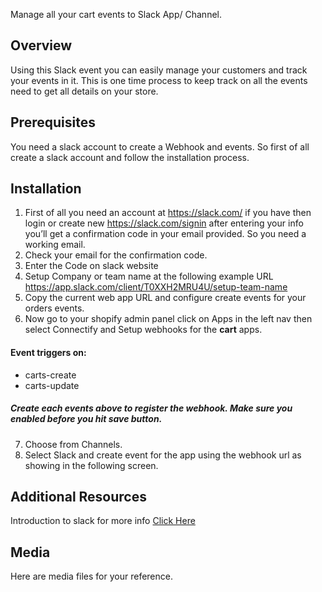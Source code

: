 Manage all your cart events to Slack App/ Channel.

## Overview
Using this Slack event you can easily manage your customers and track your events in it. This is one time process to keep track on all the events need to get all details on your store.

## Prerequisites

You need a slack account to create a Webhook and events. So first of all create a slack account and follow the installation process.

## Installation

1. First of all you need an account at https://slack.com/ if you have then login or create new 
https://slack.com/signin after entering your info you’ll get a confirmation code in your email provided. So you need a working email.
2. Check your email for the confirmation code. 
3. Enter the Code on slack website
4. Setup Company or team name at the following example URL https://app.slack.com/client/T0XXH2MRU4U/setup-team-name 
5. Copy the current web app URL and configure create events for your orders events.
6. Now go to your shopify admin panel click on Apps in the left nav then select Connectify and Setup webhooks for the  **cart** apps. 

#### Event triggers on: 
* carts-create
* carts-update
 
#####  Create each events above to register the webhook. Make sure you enabled before you hit save button.

7. Choose from Channels.
8. Select Slack and create event for the app using the webhook url as showing in the following screen.


## Additional Resources
Introduction to slack for more info [Click Here](https://api.slack.com/start/overview) 

## Media
Here are media files for your reference.